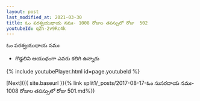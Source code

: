 ```yaml
---
layout: post
last_modified_at: 2021-03-30
title: ఓం పరశ్వయుధాయ నమః- 1008 రోజుల తపస్సులో రోజు  502
youtubeId: qZh-2v9Rc4k
---
```

 
 
 ఓం పరశ్వయుధాయ నమః  
 
 -  గొడ్డలిని ఆయుధంగా ఎవరు కలిగి ఉన్నారు 
 
  
 
  
 
 
 
 
 
 


{% include youtubePlayer.html id=page.youtubeId %}
 
[Next]({{ site.baseurl }}{% link  split1/_posts/2017-08-17-ఓం సుసరదాయ నమః- 1008 రోజుల తపస్సులో రోజు  501.md%})
 
